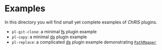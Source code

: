 # Examples

In this directory you will find small yet complete examples of _ChRIS_ plugins.

- `pl-git-clone`: a minimal [fs](https://github.com/FNNDSC/chris_plugin/wiki/About-Plugins#fs) plugin example
- `pl-copy`: a minimal [ds](https://github.com/FNNDSC/chris_plugin/wiki/About-Plugins#ds) plugin example
- `pl-replace`: a complicated [ds](https://github.com/FNNDSC/chris_plugin/wiki/About-Plugins#ds) plugin example demonstrating
  [`PathMapper`](https://fnndsc.github.io/chris_plugin/chris_plugin.html#PathMapper)
